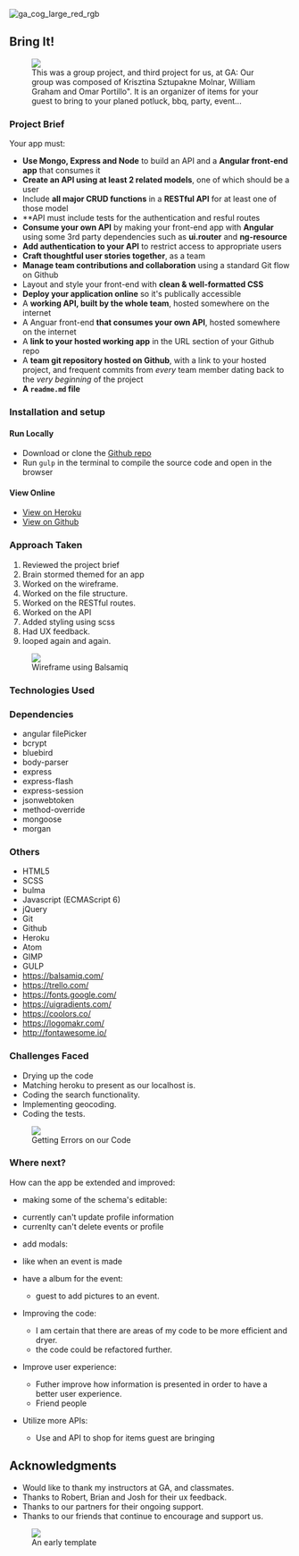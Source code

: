 ![ga_cog_large_red_rgb](https://cloud.githubusercontent.com/assets/40461/8183776/469f976e-1432-11e5-8199-6ac91363302b.png)

## Bring It!

<figure>
  <a href="#"><img src="./src/assets/images/projectphotos/eventview.png"></a>
  <figcaption>This was a group project, and third project for us, at GA:  Our group was composed of Krisztina Sztupakne Molnar, William Graham and Omar Portillo". It is an organizer of items for your guest to bring to your planed potluck, bbq, party, event...
  </figcaption>
</figure>

### Project Brief

Your app must:

* **Use Mongo, Express and Node** to build an API and a **Angular front-end app** that consumes it
* **Create an API using at least 2 related models**, one of which should be a user
* Include **all major CRUD functions** in a **RESTful API** for at least one of those model
* **API must include tests for the authentication and resful routes
* **Consume your own API** by making your front-end app with **Angular** using some 3rd party dependencies such as **ui.router** and **ng-resource**
* **Add authentication to your API** to restrict access to appropriate users
* **Craft thoughtful user stories together**, as a team
* **Manage team contributions and collaboration** using a standard Git flow on Github
* Layout and style your front-end with **clean & well-formatted CSS**
* **Deploy your application online** so it's publically accessible
* A **working API, built by the whole team**, hosted somewhere on the internet
* A Anguar front-end **that consumes your own API**, hosted somewhere on the internet
* A **link to your hosted working app** in the URL section of your Github repo
* A **team git repository hosted on Github**, with a link to your hosted project, and frequent commits from _every_ team member dating back to the _very beginning_ of the project
* **A ``readme.md`` file**

### [](https://github.com/omrprt/wdi-third-project#setup)Installation and setup

#### Run Locally
- Download or clone the [Github repo](https://github.com/omrprt/wdi-third-project)
- Run `gulp` in the terminal to compile the source code and open in the browser

#### View Online
- [View on Heroku](https://bringit204.herokuapp.com/)
- [View on Github](https://github.com/omrprt/wdi-third-project)

### [](https://github.com/omrprt/wdi-third-project#approach-taken)Approach Taken

1. Reviewed the project brief
2. Brain stormed themed for an app
3. Worked on the wireframe.
4. Worked on the file structure.
5. Worked on the RESTful routes.
6. Worked on the API
7. Added styling using scss
8. Had UX feedback.
9. looped again and again.

<figure>
  <a href="#"><img src="./src/assets/images/projectphotos/wireframe.png"></a>
  <figcaption>Wireframe using Balsamiq</figcaption>
</figure>

### [](https://github.com/omrprt/wdi-third-project#technologies-used)Technologies Used

### [](https://github.com/omrprt/wdi-third-project#dependencies)Dependencies
- angular filePicker
- bcrypt
- bluebird
- body-parser
- express
- express-flash
- express-session
- jsonwebtoken
- method-override
- mongoose
- morgan

### [](https://github.com/omrprt/wdi-third-project#others)Others

- HTML5
- SCSS
- bulma
- Javascript (ECMAScript 6)
- jQuery
- Git
- Github
- Heroku
- Atom
- GIMP
- GULP
- https://balsamiq.com/
- https://trello.com/
- https://fonts.google.com/
- https://uigradients.com/
- https://coolors.co/
- https://logomakr.com/
- http://fontawesome.io/

### [](https://github.com/omrprt/wdi-third-project#challenges-faced)Challenges Faced

- Drying up the code
- Matching heroku to present as our localhost is.
- Coding the search functionality.
- Implementing geocoding.
- Coding the tests.


<figure>
  <a href="#"><img src="./src/assets/images/projectphotos/testerrors.png"></a>
  <figcaption>Getting Errors on our Code</figcaption>
</figure>

### [](https://github.com/omrprt/wdi-third-project#where-next)Where next?

How can the app be extended and improved:

- making some of the schema's editable:
 * currently can't update profile information
 * currenlty can't delete events or profile

- add modals:
 * like when an event is made

- have a album for the event:
  * guest to add pictures to an event.

- Improving the code:
  * I am certain that there are areas of my code to be more efficient and dryer.
  * the code could be refactored further.

- Improve user experience:
  * Futher improve how information is presented in order to have a better user experience.
  * Friend people

- Utilize more APIs:
  * Use and API to shop for items guest are bringing

## Acknowledgments
* Would like to thank my instructors at GA, and classmates.
* Thanks to Robert, Brian and Josh for their ux feedback.
* Thanks to our partners for their ongoing support.
* Thanks to our friends that continue to encourage and support us.

<figure>
  <a href="#"><img src="./src/assets/images/projectphotos/eventshowpre.png"></a>
  <figcaption>An early template</figcaption>
</figure>
